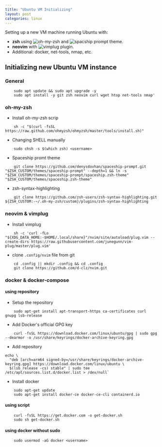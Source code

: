 ```yaml
---
title: "Ubuntu VM Initializing"
layout: post
categories: linux
---
```


Setting up a new VM machine running Ubuntu with:
- **zsh** using ![oh-my-zsh](https://ohmyz.sh) and ![spacship prompt](https://github.com/denysdovhan/spaceship-prompt) theme.
- **neovim** with ![vimplug](https://github.com/junegunn/vim-plug) plugin.
- Additional: docker, net-tools, nmap, etc.


## Initializing new Ubuntu VM instance
### General
```
    sudo apt update && sudo apt upgrade -y
    sudo apt install -y git zsh neovim curl wget htop net-tools nmap'
```

### oh-my-zsh
- Install oh-my-zsh scrip
```
    sh -c "$(curl -fsSL https://raw.github.com/ohmyzsh/ohmyzsh/master/tools/install.sh)"
```
- Changing SHELL manually 
```
    sudo chsh -s $(which zsh) <username>
```
- Spaceship promt theme 
```
    git clone https://github.com/denysdovhan/spaceship-prompt.git "$ZSH_CUSTOM/themes/spaceship-prompt" --depth=1 && ln -s "$ZSH_CUSTOM/themes/spaceship-prompt/spaceship.zsh-theme" "$ZSH_CUSTOM/themes/spaceship.zsh-theme"
```
- zsh-syntax-highlighting 
```
    git clone https://github.com/zsh-users/zsh-syntax-highlighting.git ${ZSH_CUSTOM:-~/.oh-my-zsh/custom}/plugins/zsh-syntax-highlighting
```

### neovim & vimplug
- Install vimplug 
```
    sh -c 'curl -fLo "${XDG_DATA_HOME:-$HOME/.local/share}"/nvim/site/autoload/plug.vim --create-dirs https://raw.githubusercontent.com/junegunn/vim-plug/master/plug.vim'
```
- clone `.config/nvim` file from git 
```
    cd .config || mkdir .config && cd .config
    git clone https://github.com/d-clz/nvim.git
```

### docker & docker-compose
#### using repository
- Setup the repository
```
    sudo apt-get install apt-transport-https ca-certificates curl gnupg lsb-release
```
- Add Docker's official GPG key 
```
    curl -fsSL https://download.docker.com/linux/ubuntu/gpg | sudo gpg --dearmor -o /usr/share/keyrings/docker-archive-keyring.gpg
```
- Add repository 
```
echo \
  "deb [arch=arm64 signed-by=/usr/share/keyrings/docker-archive-keyring.gpg] https://download.docker.com/linux/ubuntu \
  $(lsb_release -cs) stable" | sudo tee /etc/apt/sources.list.d/docker.list > /dev/null`
```
- Install docker
```
    sudo apt-get update
    sudo apt-get install docker-ce docker-ce-cli containerd.io
```

#### using script
```
    curl -fsSL https://get.docker.com -o get-docker.sh
    sudo sh get-docker.sh
```

#### using docker without sudo
```
    sudo usermod -aG docker <username>
```
